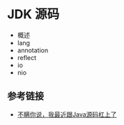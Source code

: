 # JDK 源码

- 概述
- lang
- annotation
- reflect
- io
- nio

## 参考链接

- [不瞒你说，我最近跟Java源码杠上了](https://mp.weixin.qq.com/s/K0ehqbxrzSz07nqnqRvn5A)
